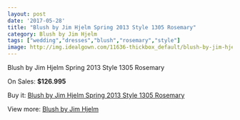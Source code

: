 ```yaml
---
layout: post
date: '2017-05-28'
title: "Blush by Jim Hjelm Spring 2013 Style 1305 Rosemary"
category: Blush by Jim Hjelm
tags: ["wedding","dresses","blush","rosemary","style"]
image: http://img.idealgown.com/11636-thickbox_default/blush-by-jim-hjelm-spring-2013-style-1305-rosemary.jpg
---
```

Blush by Jim Hjelm Spring 2013 Style 1305 Rosemary

On Sales: **$126.995**
<a href="https://www.idealgown.com/en/blush-by-jim-hjelm/4738-blush-by-jim-hjelm-spring-2013-style-1305-rosemary.html"><amp-img layout="responsive" width="600" height="600" src="//img.idealgown.com/11636-thickbox_default/blush-by-jim-hjelm-spring-2013-style-1305-rosemary.jpg" alt="Blush by Jim Hjelm Spring 2013 Style 1305 Rosemary 0" /></a>
<a href="https://www.idealgown.com/en/blush-by-jim-hjelm/4738-blush-by-jim-hjelm-spring-2013-style-1305-rosemary.html"><amp-img layout="responsive" width="600" height="600" src="//img.idealgown.com/11637-thickbox_default/blush-by-jim-hjelm-spring-2013-style-1305-rosemary.jpg" alt="Blush by Jim Hjelm Spring 2013 Style 1305 Rosemary 1" /></a>

Buy it: [Blush by Jim Hjelm Spring 2013 Style 1305 Rosemary](https://www.idealgown.com/en/blush-by-jim-hjelm/4738-blush-by-jim-hjelm-spring-2013-style-1305-rosemary.html "Blush by Jim Hjelm Spring 2013 Style 1305 Rosemary")

View more: [Blush by Jim Hjelm](https://www.idealgown.com/en/58-blush-by-jim-hjelm "Blush by Jim Hjelm")